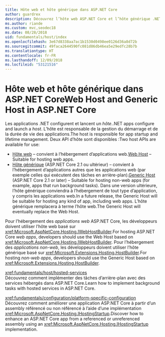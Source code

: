 ```yaml
---
title: Hôte web et hôte générique dans ASP.NET Core
author: guardrex
description: Découvrez l’hôte web ASP.NET Core et l’hôte générique .NET, qui sont responsables de la gestion du démarrage et de la durée de vie des applications.
ms.author: riande
ms.custom: mvc,seodec18
ms.date: 08/28/2018
uid: fundamentals/host/index
ms.openlocfilehash: 3e67d8338aa7ac1b1530d0498ee0126d36a8d72b
ms.sourcegitcommit: 49faca2644590fc081d86db46ea5e29edfc28b7b
ms.translationtype: HT
ms.contentlocale: fr-FR
ms.lasthandoff: 12/09/2018
ms.locfileid: "53121516"
---
```

# <a name="web-host-and-generic-host-in-aspnet-core"></a><span data-ttu-id="63480-103">Hôte web et hôte générique dans ASP.NET Core</span><span class="sxs-lookup"><span data-stu-id="63480-103">Web Host and Generic Host in ASP.NET Core</span></span>

<span data-ttu-id="63480-104">Les applications .NET configurent et lancent un *hôte*.</span><span class="sxs-lookup"><span data-stu-id="63480-104">.NET apps configure and launch a *host*.</span></span> <span data-ttu-id="63480-105">L’hôte est responsable de la gestion du démarrage et de la durée de vie des applications.</span><span class="sxs-lookup"><span data-stu-id="63480-105">The host is responsible for app startup and lifetime management.</span></span> <span data-ttu-id="63480-106">Deux API d’hôte sont disponibles :</span><span class="sxs-lookup"><span data-stu-id="63480-106">Two host APIs are available for use:</span></span>

* <span data-ttu-id="63480-107">[Hôte web](xref:fundamentals/host/web-host) &ndash; convient à l’hébergement d’applications web.</span><span class="sxs-lookup"><span data-stu-id="63480-107">[Web Host](xref:fundamentals/host/web-host) &ndash; Suitable for hosting web apps.</span></span>
* <span data-ttu-id="63480-108">[Hôte générique](xref:fundamentals/host/generic-host) (ASP.NET Core 2.1 ou ultérieur) &ndash; convient à l’hébergement d’applications autres que les applications web (par exemple celles qui exécutent des tâches en arrière-plan).</span><span class="sxs-lookup"><span data-stu-id="63480-108">[Generic Host](xref:fundamentals/host/generic-host) (ASP.NET Core 2.1 or later) &ndash; Suitable for hosting non-web apps (for example, apps that run background tasks).</span></span> <span data-ttu-id="63480-109">Dans une version ultérieure, l’hôte générique conviendra à l’hébergement de tout type d’application, y compris les applications web.</span><span class="sxs-lookup"><span data-stu-id="63480-109">In a future release, the Generic Host will be suitable for hosting any kind of app, including web apps.</span></span> <span data-ttu-id="63480-110">L’hôte générique remplacera à terme l’hôte web.</span><span class="sxs-lookup"><span data-stu-id="63480-110">The Generic Host will eventually replace the Web Host.</span></span>

<span data-ttu-id="63480-111">Pour l’hébergement des *applications web* ASP.NET Core, les développeurs doivent utiliser l’hôte web basé sur <xref:Microsoft.AspNetCore.Hosting.IWebHostBuilder>.</span><span class="sxs-lookup"><span data-stu-id="63480-111">For hosting ASP.NET Core *web apps*, developers should use the Web Host based on <xref:Microsoft.AspNetCore.Hosting.IWebHostBuilder>.</span></span> <span data-ttu-id="63480-112">Pour l’hébergement des *applications non-web*, les développeurs doivent utiliser l’hôte générique basé sur <xref:Microsoft.Extensions.Hosting.HostBuilder>.</span><span class="sxs-lookup"><span data-stu-id="63480-112">For hosting *non-web apps*, developers should use the Generic Host based on <xref:Microsoft.Extensions.Hosting.HostBuilder>.</span></span>

<xref:fundamentals/host/hosted-services>  
<span data-ttu-id="63480-113">Découvrez comment implémenter des tâches d’arrière-plan avec des services hébergés dans ASP.NET Core.</span><span class="sxs-lookup"><span data-stu-id="63480-113">Learn how to implement background tasks with hosted services in ASP.NET Core.</span></span>

<xref:fundamentals/configuration/platform-specific-configuration>  
<span data-ttu-id="63480-114">Découvrez comment améliorer une application ASP.NET Core à partir d’un assembly référencé ou non référencé à l’aide d’une implémentation <xref:Microsoft.AspNetCore.Hosting.IHostingStartup>.</span><span class="sxs-lookup"><span data-stu-id="63480-114">Discover how to enhance an ASP.NET Core app from a referenced or unreferenced assembly using an <xref:Microsoft.AspNetCore.Hosting.IHostingStartup> implementation.</span></span>
